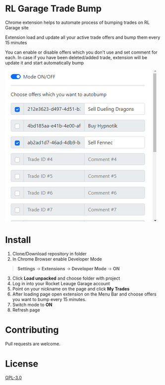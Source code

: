# RL Garage Trade Bump

Chrome extension helps to automate process of bumping trades on RL Garage site

Extension load and update all your active trade offers and bump them every 15 minutes

You can enable or disable offers which you don't use and set comment for each. In case if you have been deleted/added trade, extension will be update it and start automatically bump

![Screenshoot](https://raw.githubusercontent.com/svtcore/RLGarageTradeBump/main/Screenshot.png)

# Install

1. Clone/Download repository in folder
2. In Chrome Browser enable Developer Mode 
> **Settings** -> **Extensions** -> **Developer Mode** -> **ON**

3. Click **Load unpacked** and choose folder with project
4. Log in into your Rocket Leauge Garage account
5. Point on your nickname on the page and click **My Trades**
6. After loading page open extension on the Menu Bar and choose offers you want to bump every 15 minutes.
7. Switch mode to **ON**
8. Refresh page

# Contributing
Pull requests are welcome.

# License
[GPL-3.0](https://github.com/svtcore/rlgarage-trade-bump/blob/main/LICENSE)
